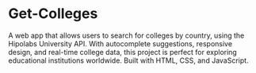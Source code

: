 # Get-Colleges

A web app that allows users to search for colleges by country, using the Hipolabs University API. With autocomplete suggestions, responsive design, and real-time college data, this project is perfect for exploring educational institutions worldwide. Built with HTML, CSS, and JavaScript.
